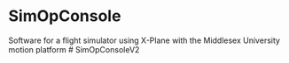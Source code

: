 # SimOpConsole
Software for a flight simulator using X-Plane with the Middlesex University motion platform 
#   S i m O p C o n s o l e V 2  
 